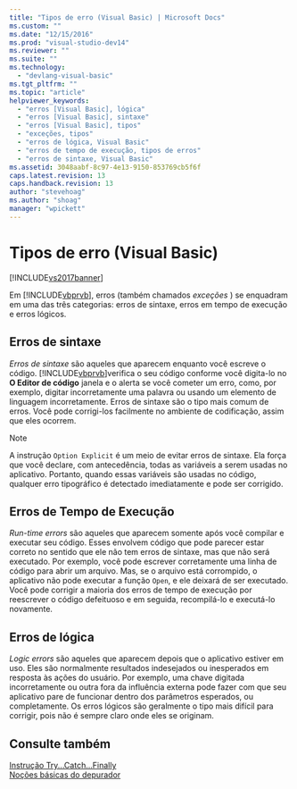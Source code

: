 ```yaml
---
title: "Tipos de erro (Visual Basic) | Microsoft Docs"
ms.custom: ""
ms.date: "12/15/2016"
ms.prod: "visual-studio-dev14"
ms.reviewer: ""
ms.suite: ""
ms.technology: 
  - "devlang-visual-basic"
ms.tgt_pltfrm: ""
ms.topic: "article"
helpviewer_keywords: 
  - "erros [Visual Basic], lógica"
  - "erros [Visual Basic], sintaxe"
  - "erros [Visual Basic], tipos"
  - "exceções, tipos"
  - "erros de lógica, Visual Basic"
  - "erros de tempo de execução, tipos de erros"
  - "erros de sintaxe, Visual Basic"
ms.assetid: 3048aabf-8c97-4e13-9150-853769cb5f6f
caps.latest.revision: 13
caps.handback.revision: 13
author: "stevehoag"
ms.author: "shoag"
manager: "wpickett"
---
```

# Tipos de erro (Visual Basic)
[!INCLUDE[vs2017banner](../../../csharp/includes/vs2017banner.md)]

Em [!INCLUDE[vbprvb](../../../csharp/programming-guide/concepts/linq/includes/vbprvb_md.md)], erros \(também chamados  *exceções* \) se enquadram em uma das três categorias: erros de sintaxe, erros em tempo de execução e erros lógicos.  
  
## Erros de sintaxe  
 *Erros de sintaxe* são aqueles que aparecem enquanto você escreve o código.  [!INCLUDE[vbprvb](../../../csharp/programming-guide/concepts/linq/includes/vbprvb_md.md)]verifica o seu código conforme você digita\-lo no  **O Editor de código** janela e o alerta se você cometer um erro, como, por exemplo, digitar incorretamente uma palavra ou usando um elemento de linguagem incorretamente.  Erros de sintaxe são o tipo mais comum de erros.  Você pode corrigi\-los facilmente no ambiente de codificação, assim que eles ocorrem.  
  
> [!NOTE]
>  A instrução `Option Explicit` é um meio de evitar erros de sintaxe.  Ela força que você declare, com antecedência, todas as variáveis a serem usadas no aplicativo.  Portanto, quando essas variáveis são usadas no código, qualquer erro tipográfico é detectado imediatamente e pode ser corrigido.  
  
## Erros de Tempo de Execução  
 *Run\-time errors* são aqueles que aparecem somente após você compilar e executar seu código.  Esses envolvem código que pode parecer estar correto no sentido que ele não tem erros de sintaxe, mas que não será executado.  Por exemplo, você pode escrever corretamente uma linha de código para abrir um arquivo.  Mas, se o arquivo está corrompido, o aplicativo não pode executar a função `Open`, e ele deixará de ser executado.  Você pode corrigir a maioria dos erros de tempo de execução por reescrever o código defeituoso e em seguida, recompilá\-lo e executá\-lo novamente.  
  
## Erros de lógica  
 *Logic errors* são aqueles que aparecem depois que o aplicativo estiver em uso.  Eles são normalmente resultados indesejados ou inesperados em resposta às ações do usuário.  Por exemplo, uma chave digitada incorretamente ou outra fora da influência externa pode fazer com que seu aplicativo pare de funcionar dentro dos parâmetros esperados, ou completamente.  Os erros lógicos são geralmente o tipo mais difícil para corrigir, pois não é sempre claro onde eles se originam.  
  
## Consulte também  
 [Instrução Try...Catch...Finally](../../../visual-basic/language-reference/statements/try-catch-finally-statement.md)   
 [Noções básicas do depurador](/visual-studio/debugger/debugger-basics)